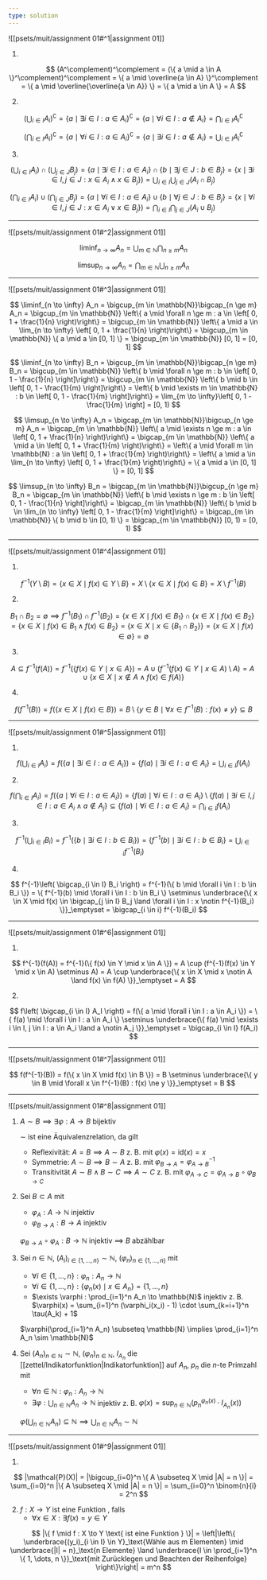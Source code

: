 ```yaml
---
type: solution
---
```


![[psets/muit/assignment 01#^1|assignment 01]]

1. 

$$
	(A^\complement)^\complement = (\{ a \mid a \in A \}^\complement)^\complement = \{ a \mid \overline{a \in A} \}^\complement = \{ a \mid \overline{\overline{a \in A}} \} = \{ a \mid a \in A \} = A
$$

2. 

$$
	\left( \bigcup_{i \in I} A_i \right)^\complement = \{ a \mid \exists i \in I : a \in A_i \}^\complement = \{ a \mid \forall i \in I : a \notin A_i \} = \bigcap_{i \in I} A_i^\complement
$$

$$
	\left( \bigcap_{i \in I} A_i \right)^\complement = \{ a \mid \forall i \in I : a \in A_i \}^\complement = \{ a \mid \exists i \in I : a \notin A_i \} = \bigcup_{i \in I} A_i^\complement
$$

3. 

$$
	\left( \bigcup_{i \in I} A_i \right) \cap \left( \bigcup_{j \in J} B_j \right) = \{ a \mid \exists i \in I : a \in A_i \} \cap \{ b \mid \exists j \in J : b \in B_j \} = \{ x \mid \exists i \in I, j \in J : x \in A_i \land x \in B_j \} ) = \bigcup_{i \in I}\bigcup_{j \in J} (A_i \cap B_j)
$$

$$
	\left( \bigcap_{i \in I} A_i \right) \cup \left( \bigcap_{j \in J} B_j \right) = \{ a \mid \forall i \in I : a \in A_i \} \cup \{ b \mid \forall j \in J : b \in B_j \} = \{ x \mid \forall i \in I, j \in J : x \in A_i \lor x \in B_j \} ) = \bigcap_{i \in I}\bigcap_{j \in J} (A_i \cup B_j)
$$

---

![[psets/muit/assignment 01#^2|assignment 01]]

$$
	\liminf_{n \to \infty} A_n = \bigcup_{m \in \mathbb{N}}\bigcap_{n \ge m} A_n
$$

$$
	\limsup_{n \to \infty} A_n = \bigcap_{m \in \mathbb{N}}\bigcup_{n \ge m} A_n
$$

---

![[psets/muit/assignment 01#^3|assignment 01]]

$$
	\liminf_{n \to \infty} A_n = \bigcup_{m \in \mathbb{N}}\bigcap_{n \ge m} A_n = \bigcup_{m \in \mathbb{N}} \left\{ a \mid \forall n \ge m : a \in \left[ 0, 1 + \frac{1}{n} \right)\right\} = \bigcup_{m \in \mathbb{N}} \left\{ a \mid a \in \lim_{n \to \infty} \left[ 0, 1 + \frac{1}{n} \right)\right\} = \bigcup_{m \in \mathbb{N}} \{ a \mid a \in [0, 1] \} = \bigcup_{m \in \mathbb{N}} [0, 1] = [0, 1]
$$

$$
	\liminf_{n \to \infty} B_n = \bigcup_{m \in \mathbb{N}}\bigcap_{n \ge m} B_n = \bigcup_{m \in \mathbb{N}} \left\{ b \mid \forall n \ge m : b \in \left[ 0, 1 - \frac{1}{n} \right]\right\} = \bigcup_{m \in \mathbb{N}} \left\{ b \mid b \in \left[ 0, 1 - \frac{1}{m} \right]\right\} = \left\{ b \mid \exists m \in \mathbb{N} : b \in  \left[ 0, 1 - \frac{1}{m} \right]\right\} = \lim_{m \to \infty}\left[ 0, 1 - \frac{1}{m} \right] = [0, 1)
$$

$$
	\limsup_{n \to \infty} A_n = \bigcap_{m \in \mathbb{N}}\bigcup_{n \ge m} A_n = \bigcap_{m \in \mathbb{N}} \left\{ a \mid \exists n \ge m : a \in \left[ 0, 1 + \frac{1}{n} \right)\right\} = \bigcap_{m \in \mathbb{N}} \left\{ a \mid a \in \left[ 0, 1 + \frac{1}{m} \right)\right\} = \left\{ a \mid \forall m \in \mathbb{N} : a \in \left[ 0, 1 + \frac{1}{m} \right)\right\} = \left\{ a \mid a \in \lim_{n \to \infty} \left[ 0, 1 + \frac{1}{m} \right)\right\} = \{ a \mid a \in [0, 1] \} = [0, 1]
$$

$$
	\limsup_{n \to \infty} B_n = \bigcap_{m \in \mathbb{N}}\bigcup_{n \ge m} B_n = \bigcap_{m \in \mathbb{N}} \left\{ b \mid \exists n \ge m : b \in \left[ 0, 1 - \frac{1}{n} \right]\right\} = \bigcap_{m \in \mathbb{N}} \left\{ b \mid b \in \lim_{n \to \infty} \left[ 0, 1 - \frac{1}{m} \right]\right\} = \bigcap_{m \in \mathbb{N}} \{ b \mid b \in [0, 1) \} = \bigcap_{m \in \mathbb{N}} [0, 1) = [0, 1)
$$

---

![[psets/muit/assignment 01#^4|assignment 01]]

1. 

$$
	f^{-1}(Y \setminus B) = \{ x \in X \mid f(x) \in Y \setminus B \} = X \setminus \{ x \in X \mid f(x) \in B \} = X \setminus f^{-1}(B)
$$

2. 

$$
	B_1 \cap B_2 = \emptyset \implies f^{-1}(B_1) \cap f^{-1}(B_2) = \{ x \in X \mid f(x) \in B_1 \} \cap \{ x \in X \mid f(x) \in B_2 \} = \{ x \in X \mid f(x) \in B_1 \land f(x) \in B_2 \} = \{ x \in X \mid x \in \{ B_1 \cap B_2 \}\} = \{ x \in X \mid f(x) \in \emptyset \} = \emptyset
$$

3. 

$$
	A \subseteq f^{-1}(f(A)) = f^{-1}(\{ f(x) \in Y \mid x \in A \}) = A \cup (f^{-1}(f(x) \in Y \mid x \in A) \setminus A) = A \cup \{ x \in X \mid x \notin A \land f(x) \in f(A) \}
$$

4. 

$$
	f(f^{-1}(B)) = f(\{ x \in X \mid f(x) \in B \}) = B \setminus \{ y \in B \mid \forall x \in f^{-1}(B) : f(x) \ne y \} \subseteq B
$$

---

![[psets/muit/assignment 01#^5|assignment 01]]

1. 

$$
	f\left( \bigcup_{i \in I} A_i \right) = f(\{ a \mid \exists i \in I : a \in A_i \}) = \{ f(a) \mid \exists i \in I : a \in A_i \} = \bigcup_{i \in I} f(A_i)
$$

2. 

$$
	f\left( \bigcap_{i \in I} A_i \right) = f(\{ a \mid \forall i \in I : a \in A_i \}) = \{ f(a) \mid \forall i \in I : a \in A_i \} \setminus \{ f(a) \mid \exists i \in I, j \in I : a \in A_i \land a \notin A_j \} \subseteq \{ f(a) \mid \forall i \in I : a \in A_i \} = \bigcap_{i \in I} f(A_i)
$$

3. 

$$
	f^{-1}\left( \bigcup_{i \in I} B_i \right) = f^{-1}(\{ b \mid \exists i \in I : b \in B_i \}) = \{ f^{-1}(b) \mid \exists i \in I : b \in B_i \} = \bigcup_{i \in i} f^{-1}(B_i)
$$

4. 

$$
	f^{-1}\left( \bigcap_{i \in I} B_i \right) = f^{-1}(\{ b \mid \forall i \in I : b \in B_i \}) = \{ f^{-1}(b) \mid \forall i \in I : b \in B_i \} \setminus \underbrace{\{ x \in X \mid f(x) \in \bigcap_{j \in I} B_j \land \forall i \in I : x \notin f^{-1}(B_i) \}}_\emptyset = \bigcap_{i \in i} f^{-1}(B_i)
$$

---

![[psets/muit/assignment 01#^6|assignment 01]]

1. 

$$
	f^{-1}(f(A)) = f^{-1}(\{ f(x) \in Y \mid x \in A \}) = A \cup (f^{-1}(f(x) \in Y \mid x \in A) \setminus A) = A \cup \underbrace{\{ x \in X \mid x \notin A \land f(x) \in f(A) \}}_\emptyset = A
$$

2. 

$$
	f\left( \bigcap_{i \in I} A_I \right) = f(\{ a \mid \forall i \in I : a \in A_i \}) = \{ f(a) \mid \forall i \in I : a \in A_i \} \setminus \underbrace{\{ f(a) \mid \exists i \in I, j \in I : a \in A_i \land a \notin A_j \}}_\emptyset = \bigcap_{i \in I} f(A_i)
$$

---

![[psets/muit/assignment 01#^7|assignment 01]]

$$
	f(f^{-1}(B)) = f(\{ x \in X \mid f(x) \in B \}) = B \setminus \underbrace{\{ y \in B \mid \forall x \in f^{-1}(B) : f(x) \ne y \}}_\emptyset = B
$$

---

![[psets/muit/assignment 01#^8|assignment 01]]

1. $A \sim B \implies \exists \varphi : A \to B$ bijektiv

	$\sim$ ist eine Äquivalenzrelation, da gilt
	- Reflexivität: $A = B \implies A \sim B$ z. B. mit $\varphi(x) = \text{id}(x) = x$
	- Symmetrie: $A \sim B \implies B \sim A$ z. B. mit $\varphi_{B \to A} = \varphi_{A \to B}^{-1}$
	- Transitivität $A \sim B \land B \sim C \implies A \sim C$ z. B. mit $\varphi_{A \to C} = \varphi_{A \to B} \circ \varphi_{B \to C}$
2. Sei $B \subset A$ mit
	- $\varphi_A : A \to \mathbb{N}$ injektiv
	- $\varphi_{B \to A} : B \to A$ injektiv

	$\varphi_{B \to A} \circ \varphi_A : B \to \mathbb{N}$ injektiv $\implies$ $B$ abzählbar
3. Sei $n \in \mathbb{N}$, $(A_i)_{i \in \{ 1, \dots, n \}} \sim \mathbb{N}$, $(\varphi_n)_{n \in \{ 1, \dots, n \}}$ mit
	- $\forall i \in \{ 1, \dots, n \} : \varphi_n : A_n \to \mathbb{N}$
	- $\forall i \in \{ 1, \dots, n \} : \{ \varphi_n(x) \mid x \in A_n \} = \{ 1, \dots, n \}$
	- $\exists \varphi : \prod_{i=1}^n A_n \to \mathbb{N}$ injektiv z. B. $\varphi(x) = \sum_{i=1}^n (\varphi_i(x_i) - 1) \cdot \sum_{k=i+1}^n \tau(A_k) + 1$

	$\varphi(\prod_{i=1}^n A_n) \subseteq \mathbb{N} \implies \prod_{i=1}^n A_n \sim \mathbb{N}$
4. Sei $(A_n)_{n \in \mathbb{N}} \sim \mathbb{N}$, $(\varphi_n)_{n \in \mathbb{N}}$, $I_{A_n}$ die [[zettel/Indikatorfunktion|Indikatorfunktion]] auf $A_n$, $p_n$ die $n$-te Primzahl mit
	- $\forall n \in \mathbb{N} : \varphi_n : A_n \to \mathbb{N}$
	- $\exists \varphi : \bigcup_{n \in \mathbb{N}} A_n \to \mathbb{N}$ injektiv z. B. $\varphi(x) = \sup_{n \in \mathbb{N}} (p_n^{\varphi_n(x)} \cdot I_{A_n}(x))$

	$\varphi(\bigcup_{n \in \mathbb{N}} A_n) \subseteq \mathbb{N} \implies \bigcup_{n \in \mathbb{N}} A_n \sim \mathbb{N}$

---

![[psets/muit/assignment 01#^9|assignment 01]]

1. 

$$
	|\mathcal{P}(X)| = |\bigcup_{i=0}^n \{ A \subseteq X \mid |A| = n \}| = \sum_{i=0}^n |\{ A \subseteq X \mid |A| = n \}| = \sum_{i=0}^n \binom{n}{i} = 2^n
$$

2. $f : X \to Y \text{ ist eine Funktion }$, falls
	- $\forall x \in X : \exists f(x) = y \in Y$

$$
	 |\{ f \mid f : X \to Y \text{ ist eine Funktion } \}| = \left|\left\{ \underbrace{(y_i)_{i \in I} \in Y}_\text{Wähle aus m Elementen} \mid \underbrace{|I| = n}_\text{n Elemente} \land \underbrace{I \in \prod_{i=1}^n \{ 1, \dots, n \}}_\text{mit Zurücklegen und Beachten der Reihenfolge} \right\}\right| = m^n
$$